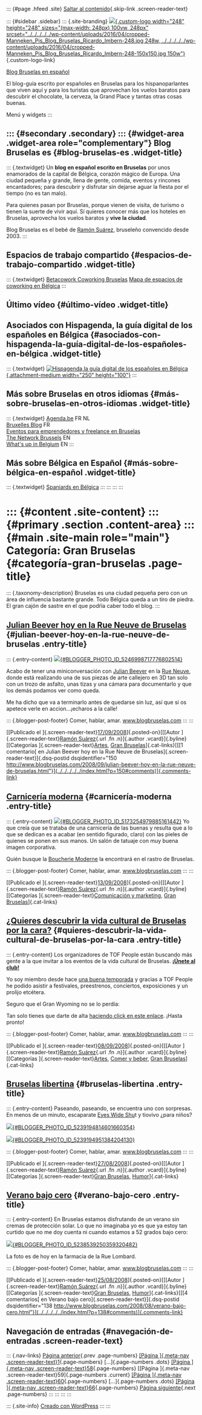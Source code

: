 ::: {#page .hfeed .site}
[Saltar al contenido](index.html#content){.skip-link
.screen-reader-text}

::: {#sidebar .sidebar}
::: {.site-branding}
[![](../../../../../wp-content/uploads/2016/04/cropped-Manneken_Pis_Blog_Bruselas_Ricardo_Imbern-248.jpg){.custom-logo
width="248" height="248" sizes="(max-width: 248px) 100vw, 248px"
srcset="../../../../../wp-content/uploads/2016/04/cropped-Manneken_Pis_Blog_Bruselas_Ricardo_Imbern-248.jpg 248w, ../../../../../wp-content/uploads/2016/04/cropped-Manneken_Pis_Blog_Bruselas_Ricardo_Imbern-248-150x150.jpg 150w"}](../../../../../index.html){.custom-logo-link}

[Blog Bruselas en español](../../../../../index.html)

El blog-guía escrito por españoles en Bruselas para los hispanoparlantes
que viven aquí y para los turistas que aprovechan los vuelos baratos
para descubrir el chocolate, la cerveza, la Grand Place y tantas otras
cosas buenas.

Menú y widgets
:::

::: {#secondary .secondary}
::: {#widget-area .widget-area role="complementary"}
Blog Bruselas es {#blog-bruselas-es .widget-title}
----------------

::: {.textwidget}
Un **blog en español escrito en Bruselas** por unos enamorados de la
capital de Bélgica, corazón mágico de Europa. Una ciudad pequeña y
grande, llena de gente, comida, eventos y rincones encantadores; para
descubrir y disfrutar sin dejarse aguar la fiesta por el tiempo (no es
tan malo).

Para quienes pasan por Bruselas, porque vienen de visita, de turismo o
tienen la suerte de vivir aquí. Sí quieres conocer más que los hoteles
en Bruselas, aprovecha los vuelos baratos y **vive la ciudad**.

Blog Bruselas es el bebé de [Ramón Suárez](http://www.ramonsuarez.com),
bruseleño convencido desde 2003.
:::

Espacios de trabajo compartido {#espacios-de-trabajo-compartido .widget-title}
------------------------------

::: {.textwidget}
[Betacowork Coworking Bruselas](http://www.betacowork.com) [Mapa de
espacios de coworking en Bélgica](http://coworkingbelgium.com)
:::

Último vídeo {#último-vídeo .widget-title}
------------

Asociados con Hispagenda, la guía digital de los españoles en Bélgica {#asociados-con-hispagenda-la-guía-digital-de-los-españoles-en-bélgica .widget-title}
---------------------------------------------------------------------

::: {.textwidget}
[![Hispagenda,la guía digital de los españoles en
Bélgica](../../../../../wp-content/uploads/2010/04/Hispagenda-250px.gif "Hispagenda, la guía digital de los españoles en Bélgica"){.attachment-medium
width="250" height="100"}](http://www.hispagenda.com)
:::

Más sobre Bruselas en otros idiomas {#más-sobre-bruselas-en-otros-idiomas .widget-title}
-----------------------------------

::: {.textwidget}
[Agenda.be](http://www.agenda.be) FR NL\
[Bruxelles Blog](http://www.bxlblog.be/) FR\
[Eventos para emprendedores y freelance en
Bruselas](http://www.betacowork.com/events/)\
[The Network
Brussels](http://groups.yahoo.com/group/TheNetworkBrussels/) EN\
[What\'s up in Belgium](http://www.whatsupin.be/) EN
:::

Más sobre Bélgica en Español {#más-sobre-bélgica-en-español .widget-title}
----------------------------

::: {.textwidget}
[Spaniards en Bélgica](http://www.spaniards.es/paises/belgica)
:::
:::
:::
:::

::: {#content .site-content}
::: {#primary .section .content-area}
::: {#main .site-main role="main"}
Categoría: Gran Bruselas {#categoría-gran-bruselas .page-title}
========================

::: {.taxonomy-description}
Bruselas es una ciudad pequeña pero con un área de influencia bastante
grande. Todo Bélgica queda a un tiro de piedra. El gran cajón de sastre
en el que podŕía caber todo el blog.
:::

[Julian Beever hoy en la Rue Neuve de Bruselas](../../../../../index.html?p=150) {#julian-beever-hoy-en-la-rue-neuve-de-bruselas .entry-title}
--------------------------------------------------------------------------------

::: {.entry-content}
[![](http://4.bp.blogspot.com/_m9ESRqvSnjc/SNEViLYEMtI/AAAAAAAABU4/5WZa-zXWFGI/s400/Imagen001.jpg){#BLOGGER_PHOTO_ID_5246998717776802514}](http://4.bp.blogspot.com/_m9ESRqvSnjc/SNEViLYEMtI/AAAAAAAABU4/5WZa-zXWFGI/s1600-h/Imagen001.jpg)

Acabo de tener una miniconversación con [Julian
Beever](http://es.wikipedia.org/wiki/Julian_Beever) en la [Rue
Neuve](http://maps.google.be/maps?num=30&hl=fr&safe=off&client=firefox-a&q=rue+neuve+bruxelles&ie=UTF8&ll=50.854374,4.356079&spn=0.011379,0.038581&z=15&iwloc=addr),
donde está realizando una de sus piezas de arte callejero en 3D tan solo
con un trozo de asfalto, unas tizas y una cámara para documentarlo y que
los demás podamos ver como queda.

Me ha dicho que va a terminarlo antes de quedarse sin luz, así que si os
apetece verle en accion...¡echaros a la calle!

::: {.blogger-post-footer}
Comer, hablar, amar. www.blogbruselas.com
:::
:::

[[Publicado el
]{.screen-reader-text}[17/09/2008](../../../../../index.html?p=150)]{.posted-on}[[[Autor
]{.screen-reader-text}[Ramón
Suárez](../../../../2010/04/30/index.html?author=2){.url .fn
.n}]{.author .vcard}]{.byline}[[Categorías
]{.screen-reader-text}[Artes](../../../artes/index.html), [Gran
Bruselas](../../index.html)]{.cat-links}[[[1 comentario[ en Julian
Beever hoy en la Rue Neuve de
Bruselas]{.screen-reader-text}]{.dsq-postid
dsqidentifier="150 http://www.blogbruselas.com/2008/09/julian-beever-hoy-en-la-rue-neuve-de-bruselas.html"}](../../../../../index.html?p=150#comments)]{.comments-link}

[Carnicería moderna](../../../../../index.html?p=145) {#carnicería-moderna .entry-title}
-----------------------------------------------------

::: {.entry-content}
[![](http://bp2.blogger.com/_m9ESRqvSnjc/R8sX_sCTW-I/AAAAAAAAA78/LkZE7PZyAEA/s320/Boucherie+Moderne+Tatoo.jpg){#BLOGGER_PHOTO_ID_5173254979885161442}](http://bp2.blogger.com/_m9ESRqvSnjc/R8sX_sCTW-I/AAAAAAAAA78/LkZE7PZyAEA/s1600-h/Boucherie+Moderne+Tatoo.jpg)
Yo que creía que se trataba de una carnicería de las buenas y resulta
que a lo que se dedican es a acabar (en sentido figurado, claro) con las
pieles de quienes se ponen en sus manos. Un salón de tatuaje con muy
buena imagen corporativa.

Quién busque la [Boucherie Moderne](http://www.boucheriemoderne.be/) la
encontrará en el rastro de Bruselas.

::: {.blogger-post-footer}
Comer, hablar, amar. www.blogbruselas.com
:::
:::

[[Publicado el
]{.screen-reader-text}[13/09/2008](../../../../../index.html?p=145)]{.posted-on}[[[Autor
]{.screen-reader-text}[Ramón
Suárez](../../../../2010/04/30/index.html?author=2){.url .fn
.n}]{.author .vcard}]{.byline}[[Categorías
]{.screen-reader-text}[Comunicación y
marketing](../../../comunicacion-y-marketing/index.html), [Gran
Bruselas](../../index.html)]{.cat-links}

[¿Quieres descubrir la vida cultural de Bruselas por la cara?](../../../../../index.html?p=141) {#quieres-descubrir-la-vida-cultural-de-bruselas-por-la-cara .entry-title}
-----------------------------------------------------------------------------------------------

::: {.entry-content}
Los organizadores de TOF People están buscando más gente a la que
invitar a los eventos de la vida cultural de Bruselas. **[¡Únete al
club!](http://qcm.brusselstofpeople.eu/mailing/TofMail_EN.html)**

Yo soy miembro desde hace [una buena
temporada](http://comerhablaramar.blogspot.com/2008/03/tof-people-otro-ao-de-entradas-gratis.html)
y gracias a TOF People he podido asistir a festivales, preestrenos,
conciertos, exposiciones y un prolijo etcétera.

Seguro que el Gran Wyoming no se lo perdía:

Tan solo tienes que darte de alta [haciendo click en este
enlace](http://qcm.brusselstofpeople.eu/mailing/TofMail_EN.html). ¡Hasta
pronto!

::: {.blogger-post-footer}
Comer, hablar, amar. www.blogbruselas.com
:::
:::

[[Publicado el
]{.screen-reader-text}[08/09/2008](../../../../../index.html?p=141)]{.posted-on}[[[Autor
]{.screen-reader-text}[Ramón
Suárez](../../../../2010/04/30/index.html?author=2){.url .fn
.n}]{.author .vcard}]{.byline}[[Categorías
]{.screen-reader-text}[Artes](../../../artes/index.html), [Comer y
beber](../../../comer-y-beber/index.html), [Gran
Bruselas](../../index.html)]{.cat-links}

[Bruselas libertina](../../../../../index.html?p=139) {#bruselas-libertina .entry-title}
-----------------------------------------------------

::: {.entry-content}
Paseando, paseando, se encuentra uno con sorpresas. En menos de un
minuto, escaparate [Eyes Wide
Shu](http://www.youtube.com/watch?v=FrhzA3Nb9ws)t y tiovivo ¿para niños?

[![](http://2.bp.blogspot.com/_m9ESRqvSnjc/SLVb7Olmh8I/AAAAAAAABQo/WnLtgglDixw/s200/bruselas+libertina+(1).jpg){#BLOGGER_PHOTO_ID_5239194814601660354}](http://2.bp.blogspot.com/_m9ESRqvSnjc/SLVb7Olmh8I/AAAAAAAABQo/WnLtgglDixw/s1600-h/bruselas+libertina+(1).jpg)

[![](http://2.bp.blogspot.com/_m9ESRqvSnjc/SLVcDMJGg2I/AAAAAAAABQw/8dFx5m8uw8s/s200/bruselas+libertina.jpg){#BLOGGER_PHOTO_ID_5239194951384204130}](http://2.bp.blogspot.com/_m9ESRqvSnjc/SLVcDMJGg2I/AAAAAAAABQw/8dFx5m8uw8s/s1600-h/bruselas+libertina.jpg)

::: {.blogger-post-footer}
Comer, hablar, amar. www.blogbruselas.com
:::
:::

[[Publicado el
]{.screen-reader-text}[27/08/2008](../../../../../index.html?p=139)]{.posted-on}[[[Autor
]{.screen-reader-text}[Ramón
Suárez](../../../../2010/04/30/index.html?author=2){.url .fn
.n}]{.author .vcard}]{.byline}[[Categorías ]{.screen-reader-text}[Gran
Bruselas](../../index.html),
[Humor](../../../humor/index.html)]{.cat-links}

[Verano bajo cero](../../../../../index.html?p=138) {#verano-bajo-cero .entry-title}
---------------------------------------------------

::: {.entry-content}
En Bruselas estamos disfrutando de un verano sin cremas de protección
solar. Lo que no imaginaba yo es que ya estoy tan curtido que no me doy
cuenta ni cuando estamos a 52 grados bajo cero:

[![](http://2.bp.blogspot.com/_m9ESRqvSnjc/SLMHsXebv6I/AAAAAAAABQI/i3tXz-b8RVw/s400/Frio+verano+bruselense.jpg){#BLOGGER_PHOTO_ID_5238539250359320482}](http://2.bp.blogspot.com/_m9ESRqvSnjc/SLMHsXebv6I/AAAAAAAABQI/i3tXz-b8RVw/s1600-h/Frio+verano+bruselense.jpg)

La foto es de hoy en la farmacia de la Rue Lombard.

::: {.blogger-post-footer}
Comer, hablar, amar. www.blogbruselas.com
:::
:::

[[Publicado el
]{.screen-reader-text}[25/08/2008](../../../../../index.html?p=138)]{.posted-on}[[[Autor
]{.screen-reader-text}[Ramón
Suárez](../../../../2010/04/30/index.html?author=2){.url .fn
.n}]{.author .vcard}]{.byline}[[Categorías ]{.screen-reader-text}[Gran
Bruselas](../../index.html),
[Humor](../../../humor/index.html)]{.cat-links}[[[4 comentarios[ en
Verano bajo cero]{.screen-reader-text}]{.dsq-postid
dsqidentifier="138 http://www.blogbruselas.com/2008/08/verano-bajo-cero.html"}](../../../../../index.html?p=138#comments)]{.comments-link}

Navegación de entradas {#navegación-de-entradas .screen-reader-text}
----------------------

::: {.nav-links}
[Página anterior](../58/index.html){.prev .page-numbers} [[Página
]{.meta-nav .screen-reader-text}1](../../index.html){.page-numbers}
[...]{.page-numbers .dots} [[Página ]{.meta-nav
.screen-reader-text}58](../58/index.html){.page-numbers} [[Página
]{.meta-nav .screen-reader-text}59]{.page-numbers .current} [[Página
]{.meta-nav .screen-reader-text}60](../60/index.html){.page-numbers}
[...]{.page-numbers .dots} [[Página ]{.meta-nav
.screen-reader-text}66](../66/index.html){.page-numbers} [Página
siguiente](../60/index.html){.next .page-numbers}
:::
:::
:::
:::

::: {.site-info}
[Creado con WordPress](https://es.wordpress.org/)
:::
:::
